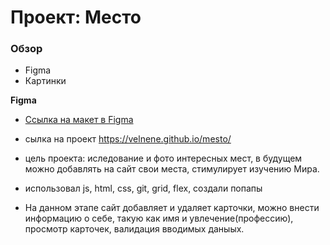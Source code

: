 # Проект: Место

### Обзор

* Figma
* Картинки

**Figma**

* [Ссылка на макет в Figma](https://www.figma.com/file/2cn9N9jSkmxD84oJik7xL7/JavaScript.-Sprint-4?node-id=0%3A1)

* сылка на проект  https://velnene.github.io/mesto/

* цель проекта: иследование и фото интересных мест, в будущем можно добавлять на сайт свои места, стимулирует изучению Мира.

* использовал js, html, css, git, grid, flex, создали попапы

* На данном этапе сайт добавляет и удаляет карточки, можно внести информацию о себе, такую как имя и увлечение(профессию), просмотр карточек, валидация вводимых даныых.
